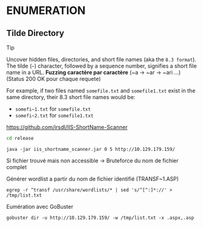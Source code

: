 


# ENUMERATION

## Tilde Directory

> [!TIP]
> Uncover hidden files, directories, and short file names (aka the `8.3 format`).
> The tilde (`~`) character, followed by a sequence number, signifies a short file name in a URL.
> **Fuzzing caractère par caractère** (~a -> ~ar -> ~ari ...) (Status 200 OK pour chaque requete)

For example, if two files named `somefile.txt` and `somefile1.txt` exist in the same directory, their 8.3 short file names would be:

- `somefi~1.txt` for `somefile.txt`
- `somefi~2.txt` for `somefile1.txt`



https://github.com/irsdl/IIS-ShortName-Scanner

```bash
cd release
```

```shell
java -jar iis_shortname_scanner.jar 0 5 http://10.129.179.159/
```

Si fichier trouvé mais non accessible -> Bruteforce du nom de fichier complet

Générer wordlist a partir du nom de fichier identifié (TRANSF~1.ASP)

```shell
egrep -r ^transf /usr/share/wordlists/* | sed 's/^[^:]*://' > /tmp/list.txt
```

Eumération avec GoBuster

```shell
gobuster dir -u http://10.129.179.159/ -w /tmp/list.txt -x .aspx,.asp
```

